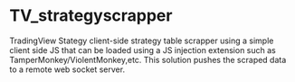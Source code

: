 # TV_strategyscrapper
TradingView Stategy client-side strategy table scrapper using a simple client side JS that can be loaded using a JS injection extension such as TamperMonkey/ViolentMonkey,etc. This solution pushes the scraped data to a remote web socket server.
